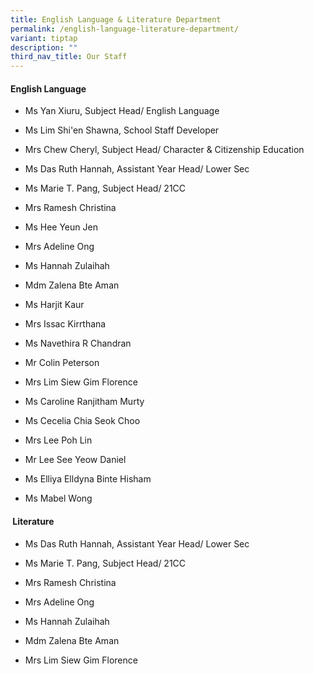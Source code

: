 ```yaml
---
title: English Language & Literature Department
permalink: /english-language-literature-department/
variant: tiptap
description: ""
third_nav_title: Our Staff
---
```

<h4><strong>English Language</strong></h4>
<ul data-tight="true" class="tight">
<li>
<p>Ms Yan Xiuru, Subject Head/ English Language</p>
</li>
<li>
<p>Ms Lim Shi'en Shawna, School Staff Developer</p>
</li>
<li>
<p>Mrs Chew Cheryl, Subject Head/ Character &amp; Citizenship Education</p>
</li>
<li>
<p>Ms Das Ruth Hannah, Assistant Year Head/ Lower Sec</p>
</li>
<li>
<p>Ms Marie T. Pang, Subject Head/ 21CC</p>
</li>
<li>
<p>Mrs Ramesh Christina</p>
</li>
<li>
<p>Ms Hee Yeun Jen</p>
</li>
<li>
<p>Mrs Adeline Ong</p>
</li>
<li>
<p>Ms Hannah Zulaihah</p>
</li>
<li>
<p>Mdm Zalena Bte Aman</p>
</li>
<li>
<p>Ms Harjit Kaur</p>
</li>
<li>
<p>Mrs Issac Kirrthana</p>
</li>
<li>
<p>Ms Navethira R Chandran</p>
</li>
<li>
<p>Mr Colin Peterson</p>
</li>
<li>
<p>Mrs Lim Siew Gim Florence</p>
</li>
<li>
<p>Ms Caroline Ranjitham Murty</p>
</li>
<li>
<p>Ms Cecelia Chia Seok Choo</p>
</li>
<li>
<p>Mrs Lee Poh Lin</p>
</li>
<li>
<p>Mr Lee See Yeow Daniel</p>
</li>
<li>
<p>Ms Elliya Elldyna Binte Hisham</p>
</li>
<li>
<p>Ms Mabel Wong</p>
</li>
</ul>
<h4>&nbsp;<strong>Literature</strong></h4>
<ul data-tight="true" class="tight">
<li>
<p>Ms Das Ruth Hannah, Assistant Year Head/ Lower Sec</p>
</li>
<li>
<p>Ms Marie T. Pang, Subject Head/ 21CC</p>
</li>
<li>
<p>Mrs Ramesh Christina</p>
</li>
<li>
<p>Mrs Adeline Ong</p>
</li>
<li>
<p>Ms Hannah Zulaihah</p>
</li>
<li>
<p>Mdm Zalena Bte Aman</p>
</li>
<li>
<p>Mrs Lim Siew Gim Florence</p>
</li>
</ul>
<p></p>